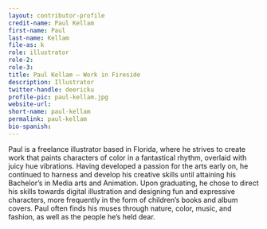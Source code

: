 ```yaml
---
layout: contributor-profile
credit-name: Paul Kellam
first-name: Paul
last-name: Kellam
file-as: k
role: illustrator
role-2:
role-3:
title: Paul Kellam — Work in Fireside
description: Illustrator
twitter-handle: deericku
profile-pic: paul-kellam.jpg
website-url:
short-name: paul-kellam
permalink: paul-kellam
bio-spanish:
---
```

Paul is a freelance illustrator based in Florida, where he strives to create work that paints characters of color in a fantastical rhythm, overlaid with juicy hue vibrations. Having developed a passion for the arts early on, he continued to harness and develop his creative skills until attaining his Bachelor’s in Media arts and Animation. Upon graduating, he chose to direct his skills towards digital illustration and designing fun and expressive characters, more frequently in the form of children’s books and album covers. Paul often finds his muses through nature, color, music, and fashion, as well as the people he’s held dear.
